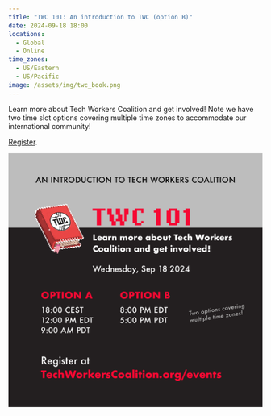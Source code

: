 ```yaml
---
title: "TWC 101: An introduction to TWC (option B)"
date: 2024-09-18 18:00
locations:
  - Global
  - Online
time_zones:
  - US/Eastern
  - US/Pacific
image: /assets/img/twc_book.png
---
```

Learn more about Tech Workers Coalition and get involved! Note we have two time slot options covering multiple time zones to accommodate our international community!

[Register](<https://us02web.zoom.us/meeting/register/tZEvc--trD8qE9X2MUg2yAcAP2DCHZNWD2iH >).

![Graphic describing the times of the event in different time zones, with a beautiful video game style pixelated red book with TWC logo embossed on it](/assets/img/twc_onboarding_0924.png)
